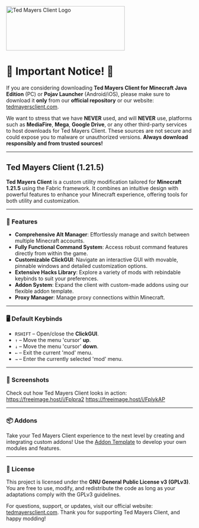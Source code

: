 <img src="https://iili.io/FplmGJS.png" alt="Ted Mayers Client Logo" width="320" height="120">
<br>
</table>

# 🚨 Important Notice! 🚨  

If you are considering downloading **Ted Mayers Client for Minecraft Java Edition** (PC) or **Pojav Launcher** (Android/iOS), please make sure to download it **only** from our **official repository** or our website: [tedmayersclient.com](https://www.tedmayersclient.com).  

We want to stress that we have **NEVER** used, and will **NEVER** use, platforms such as **MediaFire**, **Mega**, **Google Drive**, or any other third-party services to host downloads for Ted Mayers Client. These sources are not secure and could expose you to malware or unauthorized versions. **Always download responsibly and from trusted sources!**  

---

## Ted Mayers Client (1.21.5)  

**Ted Mayers Client** is a custom utility modification tailored for **Minecraft 1.21.5** using the Fabric framework. It combines an intuitive design with powerful features to enhance your Minecraft experience, offering tools for both utility and customization.  

---

### 🔧 Features  

- **Comprehensive Alt Manager**: Effortlessly manage and switch between multiple Minecraft accounts.  
- **Fully Functional Command System**: Access robust command features directly from within the game.  
- **Customizable ClickGUI**: Navigate an interactive GUI with movable, pinnable windows and detailed customization options.  
- **Extensive Hacks Library**: Explore a variety of mods with rebindable keybinds to suit your preferences.  
- **Addon System**: Expand the client with custom-made addons using our flexible addon template.  
- **Proxy Manager**: Manage proxy connections within Minecraft.

---

### 🖥 Default Keybinds  

- `RSHIFT` – Open/close the **ClickGUI**.  
- `↑` – Move the menu 'cursor' **up**.  
- `↓` – Move the menu 'cursor' **down**.  
- `←` – Exit the current 'mod' menu.  
- `→` – Enter the currently selected 'mod' menu.  

---

### 📸 Screenshots  

Check out how Ted Mayers Client looks in action:  
https://freeimage.host/i/Fplpra2
https://freeimage.host/i/FplykAP

---

### 📦 Addons  

Take your Ted Mayers Client experience to the next level by creating and integrating custom addons! Use the [Addon Template](https://github.com/YourGitHubUsername/TedMayers-Addon-Template) to develop your own modules and features.  

---

### 📜 License  

This project is licensed under the **GNU General Public License v3 (GPLv3)**. You are free to use, modify, and redistribute the code as long as your adaptations comply with the GPLv3 guidelines.  

For questions, support, or updates, visit our official website: [tedmayersclient.com](https://www.tedmayersclient.com). Thank you for supporting Ted Mayers Client, and happy modding!  

